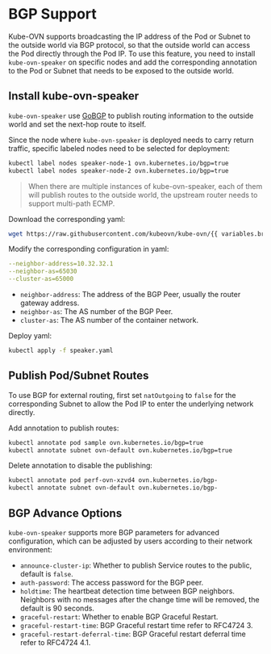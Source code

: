 # BGP Support

Kube-OVN supports broadcasting the IP address of the Pod or Subnet to the outside world via BGP protocol, 
so that the outside world can access the Pod directly through the Pod IP.
To use this feature, you need to install `kube-ovn-speaker` on specific nodes and 
add the corresponding annotation to the Pod or Subnet that needs to be exposed to the outside world.

## Install kube-ovn-speaker

`kube-ovn-speaker` use [GoBGP](https://osrg.github.io/gobgp/) to publish routing information to the outside world and 
set the next-hop route to itself.

Since the node where `kube-ovn-speaker` is deployed needs to carry return traffic, specific labeled nodes need to be selected for deployment:

```bash
kubectl label nodes speaker-node-1 ovn.kubernetes.io/bgp=true
kubectl label nodes speaker-node-2 ovn.kubernetes.io/bgp=true
```

> When there are multiple instances of kube-ovn-speaker, 
> each of them will publish routes to the outside world, the upstream router needs to support multi-path ECMP.

Download the corresponding yaml:

```bash
wget https://raw.githubusercontent.com/kubeovn/kube-ovn/{{ variables.branch }}/yamls/speaker.yaml
```

Modify the corresponding configuration in yaml:

```yaml
--neighbor-address=10.32.32.1
--neighbor-as=65030
--cluster-as=65000
```

- `neighbor-address`: The address of the BGP Peer, usually the router gateway address.
- `neighbor-as`: The AS number of the BGP Peer.
- `cluster-as`: The AS number of the container network.

Deploy yaml:

```bash
kubectl apply -f speaker.yaml
```

## Publish Pod/Subnet Routes

To use BGP for external routing, first set `natOutgoing` to `false` for the corresponding Subnet to allow the Pod IP to enter the underlying network directly.

Add annotation to publish routes:

```bash
kubectl annotate pod sample ovn.kubernetes.io/bgp=true
kubectl annotate subnet ovn-default ovn.kubernetes.io/bgp=true
```

Delete annotation to disable the publishing:

```bash
kubectl annotate pod perf-ovn-xzvd4 ovn.kubernetes.io/bgp-
kubectl annotate subnet ovn-default ovn.kubernetes.io/bgp-
```

## BGP Advance Options

`kube-ovn-speaker` supports more BGP parameters for advanced configuration, which can be adjusted by users according to their network environment:

- `announce-cluster-ip`: Whether to publish Service routes to the public, default is `false`.
- `auth-password`: The access password for the BGP peer.
- `holdtime`: The heartbeat detection time between BGP neighbors. Neighbors with no messages after the change time will be removed, the default is 90 seconds.
- `graceful-restart`: Whether to enable BGP Graceful Restart.
- `graceful-restart-time`: BGP Graceful restart time refer to RFC4724 3.
- `graceful-restart-deferral-time`: BGP Graceful restart deferral time refer to RFC4724 4.1.
